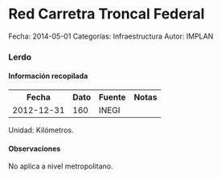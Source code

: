 Red Carretra Troncal Federal
=====

Fecha: 2014-05-01
Categorías: Infraestructura
Autor: IMPLAN

### Lerdo

#### Información recopilada

<table class="table table-hover table-bordered">
  <tr><th>Fecha</th><th>Dato</th><th>Fuente</th><th>Notas</th></tr>
  <tr><td>2012-12-31</td><td>160</td><td>INEGI</td><td></td></tr>
</table>

Unidad: Kilómetros.

#### Observaciones

No aplica a nivel metropolitano.
